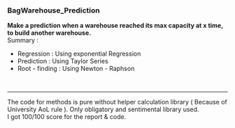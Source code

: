 ### BagWarehouse_Prediction  
**Make a prediction when a warehouse reached its max capacity at x time, to build another warehouse.**
<br/>
Summary :
- Regression : Using exponential Regression
- Prediction : Using Taylor Series
- Root - finding : Using Newton - Raphson
<br/>

---

The code for methods is pure without helper calculation library ( Because of University AoL rule ). Only obligatory and sentimental library used.<br/>
I got 100/100 score for the report & code. 
